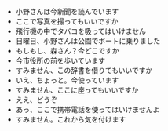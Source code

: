 * 小野さんは今新聞を読んでいます
* ここで写真を撮ってもいいですか
* 飛行機の中でタバコを吸ってはいけません
* 日曜日、小野さんは公園でボートに乗りました
* もしもし、森さん？今どこですか
* 今市役所の前を歩いています
* すみません、この辞書を借りてもいいですか
* いえ、ちょっと。今使っています
* すみません、ここに座ってもいいですか
* ええ、どうぞ
* あっ、ここで携帯電話を使ってはいけませんよ
* すみません。これから気を付けます
